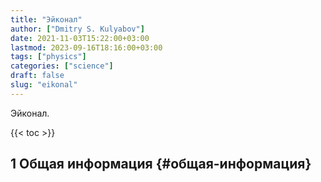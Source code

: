 ```yaml
---
title: "Эйконал"
author: ["Dmitry S. Kulyabov"]
date: 2021-11-03T15:22:00+03:00
lastmod: 2023-09-16T18:16:00+03:00
tags: ["physics"]
categories: ["science"]
draft: false
slug: "eikonal"
---
```


Эйконал.

<!--more-->

{{< toc >}}


## <span class="section-num">1</span> Общая информация {#общая-информация}
